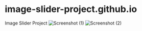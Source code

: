 # image-slider-project.github.io
Image Slider Project
![Screenshot (1)](https://user-images.githubusercontent.com/69615463/130477738-499aedc9-b662-4201-a81c-1fc238b4abc2.png)
![Screenshot (2)](https://user-images.githubusercontent.com/69615463/130477742-55031a6f-9bd2-4625-969b-1d699e7a149a.png)
